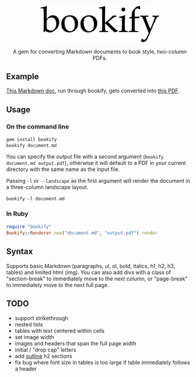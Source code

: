 <p align="center">
  <img width="319" src="https://raw.githubusercontent.com/joeyschoblaska/bookify/master/img/bookify.png">
</p>

<p align="center">
  A gem for converting Markdown documents to book style, two-column PDFs.
</p>

## Example

[This Markdown doc](https://raw.githubusercontent.com/joeyschoblaska/bookify/master/example/document.md), run through bookify, gets converted
into [this PDF](https://raw.githubusercontent.com/joeyschoblaska/bookify/master/example/output.pdf).

## Usage

### On the command line

```
gem install bookify
bookify document.md
```

You can specify the output file with a second argument (`bookify document.md
output.pdf`), otherwise it will default to a PDF in your current directory with
the same name as the input file.

Passing `-l` or `--landscape` as the first argument will render the document in
a three-column landscape layout.

```
bookify -l document.md
```

### In Ruby

```ruby
require "bookify"
Bookify::Renderer.new("document.md", "output.pdf").render
```

## Syntax

Supports basic Markdown (paragraphs, ul, ol, bold, italics, h1, h2, h3, tables) and limited html (img). You can also add divs with a class of "section-break" to immediately move to the next column, or "page-break" to immediately move to the next full page.

## TODO

* support strikethrough
* nested lists
* tables with text centered within cells
* set image width
* images and headers that span the full page width
* initial / "drop cap" letters
* add [outline](http://prawnpdf.org/docs/0.11.1/Prawn/Outline.html) h2 sections
* fix bug where font size in tables is too large if table immediately follows a header
